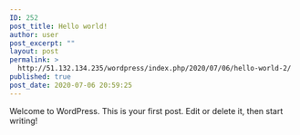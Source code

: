 ```yaml
---
ID: 252
post_title: Hello world!
author: user
post_excerpt: ""
layout: post
permalink: >
  http://51.132.134.235/wordpress/index.php/2020/07/06/hello-world-2/
published: true
post_date: 2020-07-06 20:59:25
---
```

<!-- wp:paragraph -->
<p>Welcome to WordPress. This is your first post. Edit or delete it, then start writing!</p>
<!-- /wp:paragraph -->